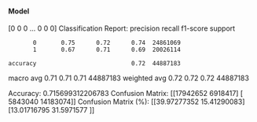#### Model
[0 0 0 ... 0 0 0]
Classification Report:
              precision    recall  f1-score   support

           0       0.75      0.72      0.74  24861069
           1       0.67      0.71      0.69  20026114

    accuracy                           0.72  44887183
   macro avg       0.71      0.71      0.71  44887183
weighted avg       0.72      0.72      0.72  44887183

Accuracy: 0.715699312206783
Confusion Matrix:
[[17942652  6918417]
 [ 5843040 14183074]]
Confusion Matrix (%):
[[39.97277352 15.41290083]
 [13.01716795 31.5971577 ]]

